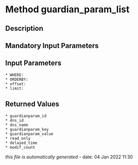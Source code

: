 # Method guardian_param_list

## Description
	

## Mandatory Input Parameters

## Input Parameters
	* WHERE:
	* ORDERBY:
	* offset:
	* limit:

## Returned Values
	* guardianparam_id
	* dns_id
	* dns_name
	* guardianparam_key
	* guardianparam_value
	* read_only
	* delayed_time
	* modif_count


*this file is automatically generated* - date: 04 Jan 2022 11:30